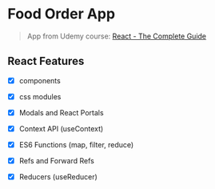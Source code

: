 # Food Order App

> App from Udemy course: [React - The Complete Guide](https://www.udemy.com/course/react-the-complete-guide-incl-redux)

## React Features

 - [x] components
 - [x] css modules
 - [x] Modals and React Portals
 - [x] Context API (useContext)
 - [x] ES6 Functions (map, filter, reduce)
 - [x] Refs and Forward Refs
 - [x] Reducers (useReducer)
 